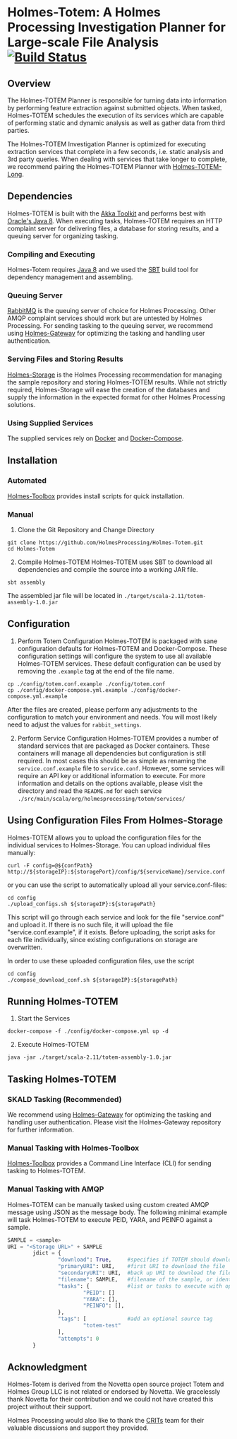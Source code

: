 # Holmes-Totem: A Holmes Processing Investigation Planner for Large-scale File Analysis [![Build Status](https://travis-ci.org/HolmesProcessing/Holmes-Totem.svg?branch=master)](https://travis-ci.org/HolmesProcessing/Holmes-Totem)

## Overview
The Holmes-TOTEM Planner is responsible for turning data into information by performing feature extraction against submitted objects. When tasked, Holmes-TOTEM schedules the execution of its services which are capable of performing static and dynamic analysis as well as gather data from third parties.

The Holmes-TOTEM Investigation Planner is optimized for executing extraction services that complete in a few seconds, i.e. static analysis and 3rd party queries. When dealing with services that take longer to complete, we recommend pairing the Holmes-TOTEM Planner with [Holmes-TOTEM-Long](https://github.com/HolmesProcessing/Holmes-Totem-Long).

## Dependencies
Holmes-TOTEM is built with the [Akka Toolkit](http://akka.io/) and performs best with [Oracle's Java 8](https://docs.oracle.com/javase/8/docs/technotes/guides/install/install_overview.html). When executing tasks, Holmes-TOTEM requires an HTTP complaint server for delivering files, a database for storing results, and a queuing server for organizing tasking.

### Compiling and Executing
Holmes-Totem requires [Java 8](https://docs.oracle.com/javase/8/docs/technotes/guides/install/install_overview.html) and we used the [SBT](http://www.scala-sbt.org/) build tool for dependency management and assembling.

### Queuing Server
[RabbitMQ](https://www.rabbitmq.com/) is the queuing server of choice for Holmes Processing. Other AMQP complaint services should work but are untested by Holmes Processing. For sending tasking to the queuing server, we recommend using [Holmes-Gateway](https://github.com/HolmesProcessing/Holmes-Gateway) for optimizing the tasking and handling user authentication. 

### Serving Files and Storing Results
[Holmes-Storage](https://github.com/HolmesProcessing/Holmes-Storage) is the Holmes Processing recommendation for managing the sample repository and storing Holmes-TOTEM results. While not strictly required, Holmes-Storage will ease the creation of the databases and supply the information in the expected format for other Holmes Processing solutions. 

### Using Supplied Services
The supplied services rely on [Docker](https://docs.docker.com/) and [Docker-Compose](https://docs.docker.com/compose/).

## Installation

### Automated
[Holmes-Toolbox](https://github.com/HolmesProcessing/Holmes-Toolbox) provides install scripts for quick installation. 

### Manual
1) Clone the Git Repository and Change Directory
```shell
git clone https://github.com/HolmesProcessing/Holmes-Totem.git
cd Holmes-Totem
```

2) Compile Holmes-TOTEM
Holmes-TOTEM uses SBT to download all dependencies and compile the source into a working JAR file.
```shell
sbt assembly
```
The assembled jar file will be located in `./target/scala-2.11/totem-assembly-1.0.jar`

## Configuration
1) Perform Totem Configuration
Holmes-TOTEM is packaged with sane configuration defaults for Holmes-TOTEM and Docker-Compose. These configuration settings will configure the system to use all available Holmes-TOTEM services. These default configuration can be used by removing the `.example` tag at the end of the file name.
```shell
cp ./config/totem.conf.example ./config/totem.conf
cp ./config/docker-compose.yml.example ./config/docker-compose.yml.example
```
After the files are created, please perform any adjustments to the configuration to match your environment and needs. You will most likely need to adjust the values for `rabbit_settings`.

2) Perform Service Configuration
Holmes-TOTEM provides a number of standard services that are packaged as Docker containers. These containers will manage all dependencies but configuration is still required. In most cases this should be as simple as renaming the `service.conf.example` file to `service.conf`. However, some services will require an API key or additional information to execute. For more information and details on the options available, please visit the directory and read the `README.md` for each service `./src/main/scala/org/holmesprocessing/totem/services/`

## Using Configuration Files From Holmes-Storage
Holmes-TOTEM allows you to upload the configuration files for the individual services to Holmes-Storage. You can upload individual files manually:
```shell
curl -F config=@${confPath} http://${storageIP}:${storagePort}/config/${serviceName}/service.conf
```
or you can use the script to automatically upload all your service.conf-files:
```shell
cd config
./upload_configs.sh ${storageIP}:${storagePath}
```
This script will go through each service and look for the file "service.conf" and upload it. If there is no such file, it will upload the file "service.conf.example", if it exists. Before uploading, the script asks for each file individually, since existing configurations on storage are overwritten.

In order to use these uploaded configuration files, use the script
```shell
cd config
./compose_download_conf.sh ${storageIP}:${storagePath}
```

## Running Holmes-TOTEM
1) Start the Services
```shell
docker-compose -f ./config/docker-compose.yml up -d
```

2) Execute Holmes-TOTEM
```shell
java -jar ./target/scala-2.11/totem-assembly-1.0.jar
```

## Tasking Holmes-TOTEM

### SKALD Tasking (Recommended)
We recommend using [Holmes-Gateway](https://github.com/HolmesProcessing/Holmes-Gateway) for optimizing the tasking and handling user authentication. Please visit the Holmes-Gateway repository for further information.

### Manual Tasking with Holmes-Toolbox
[Holmes-Toolbox](https://github.com/HolmesProcessing/Holmes-Toolbox)  provides a Command Line Interface (CLI) for sending tasking to Holmes-TOTEM.

### Manual Tasking with AMQP
Holmes-TOTEM can be manually tasked using custom created AMQP message using JSON as the message body. The following minimal example will task Holmes-TOTEM to execute PEID, YARA, and PEINFO against a sample. 
```python
SAMPLE = <sample>
URI = "<Storage URL>" + SAMPLE
        jdict = {
                "download": True,     #specifies if TOTEM should download the file
                "primaryURI": URI,    #first URI to download the file
                "secondaryURI": URI,  #back up URI to download the file
                "filename": SAMPLE,   #filename of the sample, or identifier (i.e. domain name) if !download 
                "tasks": {            #list or tasks to execute with optional arguments
                        "PEID": []
                        "YARA": [],
                        "PEINFO": [],
                },
                "tags": [             #add an optional source tag
                        "totem-test"
                ],
                "attempts": 0
        }
```

## Acknowledgment
Holmes-Totem is derived from the Novetta open source project Totem and Holmes Group LLC is not related or endorsed by Novetta. We gracelessly thank Novetta for their contribution and we could not have created this project without their support. 

Holmes Processing would also like to thank the [CRITs](https://crits.github.io/) team for their valuable discussions and support they provided.
